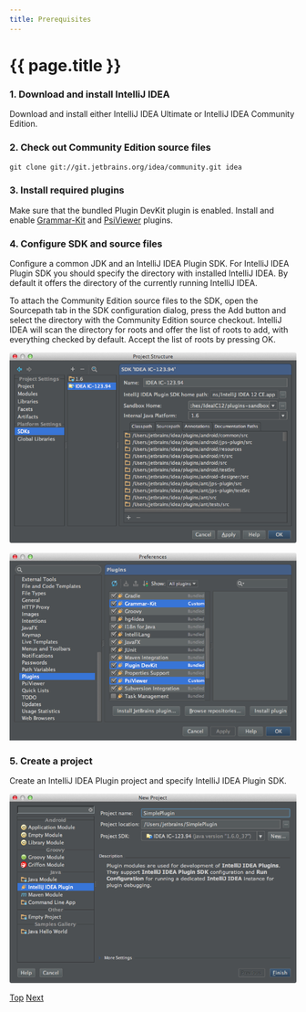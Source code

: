 ```yaml
---
title: Prerequisites
---
```


<!--
INITIAL_SOURCE https://confluence.jetbrains.com/display/IntelliJIDEA/Prerequisites
-->

# {{ page.title }}

### 1. Download and install IntelliJ IDEA

Download and install either IntelliJ IDEA Ultimate or IntelliJ IDEA Community Edition.

### 2. Check out Community Edition source files

```
git clone git://git.jetbrains.org/idea/community.git idea
```

### 3. Install required plugins

Make sure that the bundled Plugin DevKit plugin is enabled.
Install and enable
[Grammar-Kit](http://plugins.intellij.net/plugin?pluginId=6606)
and
[PsiViewer](http://plugins.intellij.net/plugin/?null&pluginId=227)
plugins.

### 4. Configure SDK and source files

Configure a common JDK and an IntelliJ IDEA Plugin SDK.
For IntelliJ IDEA Plugin SDK you should specify the directory with installed IntelliJ IDEA.
By default it offers the directory of the currently running IntelliJ IDEA.

To attach the Community Edition source files to the SDK, open the Sourcepath tab in the SDK configuration dialog, press the Add button and select the directory with the Community Edition source checkout.
IntelliJ IDEA will scan the directory for roots and offer the list of roots to add, with everything checked by default.
Accept the list of roots by pressing OK.

![Project SDK](img/cls_tutorial/project_sdk.png)

![Plugins](img/cls_tutorial/plugins.png)

### 5. Create a project

Create an IntelliJ IDEA Plugin project and specify IntelliJ IDEA Plugin SDK.

![New Project](img/cls_tutorial/new_project.png)

[Top](cls_tutorial.html)
[Next](language_and_filetype.md)

